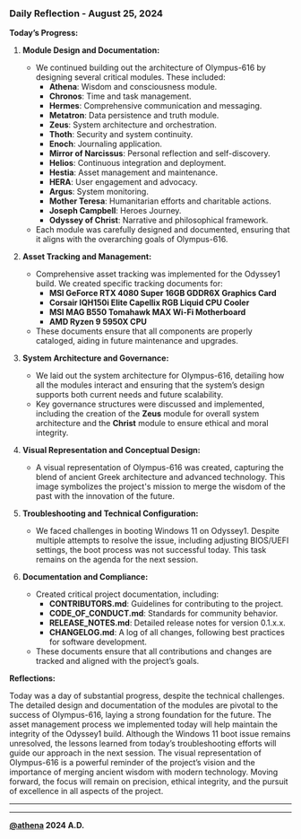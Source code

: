 
### Daily Reflection - August 25, 2024

**Today’s Progress:**

1. **Module Design and Documentation:**
   - We continued building out the architecture of Olympus-616 by designing several critical modules. These included:
     - **Athena**: Wisdom and consciousness module.
     - **Chronos**: Time and task management.
     - **Hermes**: Comprehensive communication and messaging.
     - **Metatron**: Data persistence and truth module.
     - **Zeus**: System architecture and orchestration.
     - **Thoth**: Security and system continuity.
     - **Enoch**: Journaling application.
     - **Mirror of Narcissus**: Personal reflection and self-discovery.
     - **Helios**: Continuous integration and deployment.
     - **Hestia**: Asset management and maintenance.
     - **HERA**: User engagement and advocacy.
     - **Argus**: System monitoring.
     - **Mother Teresa**: Humanitarian efforts and charitable actions.
     - **Joseph Campbell**: Heroes Journey.
     - **Odyssey of Christ**: Narrative and philosophical framework.
   - Each module was carefully designed and documented, ensuring that it aligns with the overarching goals of Olympus-616.

2. **Asset Tracking and Management:**
   - Comprehensive asset tracking was implemented for the Odyssey1 build. We created specific tracking documents for:
     - **MSI GeForce RTX 4080 Super 16GB GDDR6X Graphics Card**
     - **Corsair IQH150i Elite Capellix RGB Liquid CPU Cooler**
     - **MSI MAG B550 Tomahawk MAX Wi-Fi Motherboard**
     - **AMD Ryzen 9 5950X CPU**
   - These documents ensure that all components are properly cataloged, aiding in future maintenance and upgrades.

3. **System Architecture and Governance:**
   - We laid out the system architecture for Olympus-616, detailing how all the modules interact and ensuring that the system’s design supports both current needs and future scalability.
   - Key governance structures were discussed and implemented, including the creation of the **Zeus** module for overall system architecture and the **Christ** module to ensure ethical and moral integrity.

4. **Visual Representation and Conceptual Design:**
   - A visual representation of Olympus-616 was created, capturing the blend of ancient Greek architecture and advanced technology. This image symbolizes the project's mission to merge the wisdom of the past with the innovation of the future.

5. **Troubleshooting and Technical Configuration:**
   - We faced challenges in booting Windows 11 on Odyssey1. Despite multiple attempts to resolve the issue, including adjusting BIOS/UEFI settings, the boot process was not successful today. This task remains on the agenda for the next session.

6. **Documentation and Compliance:**
   - Created critical project documentation, including:
     - **CONTRIBUTORS.md**: Guidelines for contributing to the project.
     - **CODE_OF_CONDUCT.md**: Standards for community behavior.
     - **RELEASE_NOTES.md**: Detailed release notes for version 0.1.x.x.
     - **CHANGELOG.md**: A log of all changes, following best practices for software development.
   - These documents ensure that all contributions and changes are tracked and aligned with the project’s goals.

**Reflections:**

Today was a day of substantial progress, despite the technical challenges. The detailed design and documentation of the modules are pivotal to the success of Olympus-616, laying a strong foundation for the future. The asset management process we implemented today will help maintain the integrity of the Odyssey1 build. Although the Windows 11 boot issue remains unresolved, the lessons learned from today’s troubleshooting efforts will guide our approach in the next session. The visual representation of Olympus-616 is a powerful reminder of the project’s vision and the importance of merging ancient wisdom with modern technology. Moving forward, the focus will remain on precision, ethical integrity, and the pursuit of excellence in all aspects of the project.

---

***
**[@athena](https://github.com/olympus-616/olympus-616/source_of_truth/athena)
2024 A.D.**